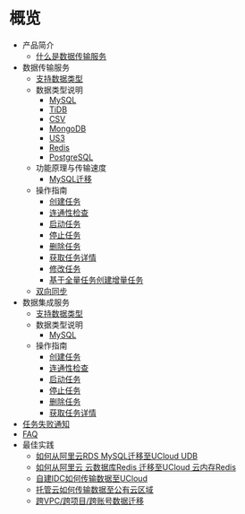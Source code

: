# 概览

* 产品简介
    * [什么是数据传输服务](/udts/introduction/concept)
* 数据传输服务
    * [支持数据类型](/udts/introduction/supporttype)
    * 数据类型说明
        * [MySQL](/udts/type/mysqlsource)
        * [TiDB](/udts/type/tidb)
        * [CSV](/udts/type/csvsource)
        * [MongoDB](/udts/type/mongonode)
        * [US3](/udts/type/ufilesource)
        * [Redis](/udts/type/redissource)
        * [PostgreSQL](/udts/type/pgsqlsource)
    * 功能原理与传输速度
        * [MySQL迁移](/udts/tech/mysql)
    * 操作指南
        * [创建任务](/udts/guide/createtask)
        * [连通性检查](/udts/guide/checkconnection)
        * [启动任务](/udts/guide/starttask)
        * [停止任务](/udts/guide/stoptask)
        * [删除任务](/udts/guide/deletetask)
        * [获取任务详情](/udts/guide/getconfig)
        * [修改任务](/udts/guide/updatetask)
        * [基于全量任务创建增量任务](/udts/guide/quickIncremental)
    * [双向同步](/udts/synchronization)
* 数据集成服务
    * [支持数据类型](/udts/inti/introduction/supporttype)
    * 数据类型说明
        * [MySQL](/udts/init/type/mysql)
    * 操作指南
        * [创建任务](/udts/inti/guide/createtask)
        * [连通性检查](/udts/inti/guide/checkconnection)
        * [启动任务](/udts/inti/guide/starttask)
        * [停止任务](/udts/inti/guide/stoptask)
        * [删除任务](/udts/inti/guide/deletetask)
        * [获取任务详情](/udts/inti/guide/getconfig)
* [任务失败通知](/udts/guide/notice) 
* [FAQ](/udts/faq)
* 最佳实践
    * [如何从阿里云RDS MySQL迁移至UCloud UDB](/udts/practice/alitouclud)
    * [如何从阿里云 云数据库Redis 迁移至UCloud 云内存Redis](/udts/practice/aliredis)
    * [自建IDC如何传输数据至UCloud](/udts/practice/connect)
    * [托管云如何传输数据至公有云区域](/udts/practice/hybrid)
    * [跨VPC/跨项目/跨账号数据迁移](/udts/practice/diffvpc)
